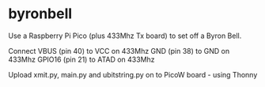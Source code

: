 # byronbell



Use a Raspberry Pi Pico (plus 433Mhz Tx board) to set off a Byron Bell.


Connect VBUS (pin 40) to VCC on 433Mhz
GND (pin 38) to GND on 433Mhz
GPIO16 (pin 21) to ATAD on 433Mhz

Upload xmit.py, main.py and ubitstring.py on to PicoW board - using Thonny

